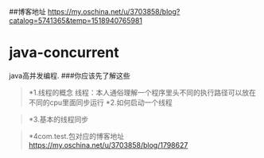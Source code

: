 ##博客地址
<https://my.oschina.net/u/3703858/blog?catalog=5741365&temp=1518940765981>
# java-concurrent 
java高并发编程.
###你应该先了解这些  


>*1.线程的概念
    线程：本人通俗理解一个程序里头不同的执行路径可以放在不同的cpu里面同步运行
>*2.如何启动一个线程

>*3.基本的线程同步

>*4com.test.包对应的博客地址
><https://my.oschina.net/u/3703858/blog/1798627>
 